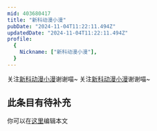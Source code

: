 ```yaml
---
mid: 403680417
title: "新科动漫小漫"
pubDate: "2024-11-04T11:22:11.494Z"
updatedDate: "2024-11-04T11:22:11.494Z"
profile:
  {
    Nickname: ["新科动漫小漫"],
  }
---
```


关注[新科动漫小漫](https://space.bilibili.com/403680417)谢谢喵~ 关注[新科动漫小漫](https://space.bilibili.com/403680417)谢谢喵~

## 此条目有待补充
你可以在[这里](https://github.com/Yuhanawa/VTuber.ICU-Content/edit/master/v/新科动漫小漫/index.md)编辑本文
